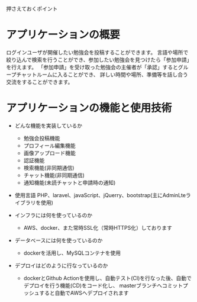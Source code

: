 押さえておくポイント

# アプリケーションの概要
ログインユーザが開催したい勉強会を投稿することができます。
言語や場所で絞り込んで検索を行うことができ、参加したい勉強会を見つけたら「参加申請」を行えます。
「参加申請」を受け取った勉強会の主催者が「承認」するとグループチャットルームに入ることができ、
詳しい時間や場所、準備等を話し合う交流をすることができます。

# アプリケーションの機能と使用技術
* どんな機能を実装しているか
  - 勉強会投稿機能
  - プロフィール編集機能
  - 画像アップロード機能
  - 認証機能
  - 検索機能(非同期通信)
  - チャット機能(非同期通信)
  - 通知機能(未読チャットと申請時の通知)

* 使用言語
 PHP、laravel、javaScript、jQuerry、bootstrap(主にAdminLteライブラリを使用)
 
* インフラには何を使っているのか
  - AWS、docker、また常時SSL化（常時HTTPS化）しております

* データベースには何を使っているのか
  - dockerを活用し、MySQLコンテナを使用

* デプロイはどのように行なっているのか
  - dockerとGithub Actionを使用し、自動テスト(CI)を行なった後、自動でデプロイを行う機能(CD)をコード化し、
    masterブランチへコミットプッシュすると自動でAWSへデプロイされます
